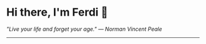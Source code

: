 <h1>Hi there, I'm Ferdi 👋</h1>

<p><em>
  "Live your life and forget your age." — Norman Vincent Peale
</em></p>

---
